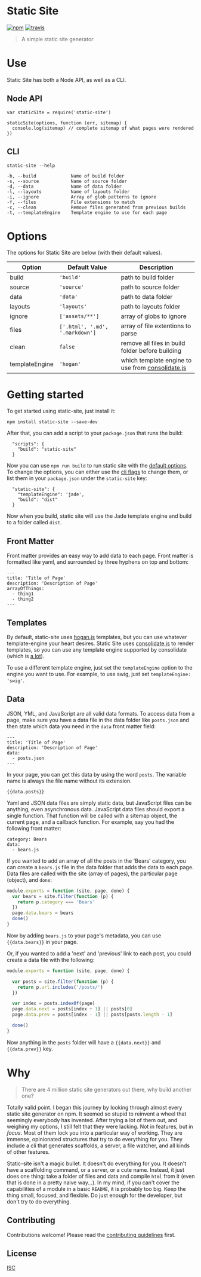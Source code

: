 # Static Site

[![npm][npm-image]][npm-url]
[![travis][travis-image]][travis-url]

[npm-image]: https://img.shields.io/npm/v/static-site.svg?style=flat-square
[npm-url]: https://www.npmjs.com/package/static-site
[travis-image]: https://img.shields.io/travis/paulcpederson/static-site.svg?style=flat-square
[travis-url]: https://travis-ci.org/paulcpederson/static-site

> A simple static site generator

# Use

Static Site has both a Node API, as well as a CLI.

## Node API

```
var staticSite = require('static-site')

staticSite(options, function (err, sitemap) {
  console.log(sitemap) // complete sitemap of what pages were rendered
})
```

## CLI

```
static-site --help

-b, --build             Name of build folder
-s, --source            Name of source folder
-d, --data              Name of data folder
-l, --layouts           Name of layouts folder
-i, --ignore            Array of glob patterns to ignore
-f, --files             File extensions to match
-c, --clean             Remove files generated from previous builds
-t, --templateEngine    Template engine to use for each page
```

# Options

The options for Static Site are below (with their default values).

| Option         | Default Value                   | Description |
| -------------- | ------------------------------- | ----------- |
| build          | `'build'`                       | path to build folder |
| source         | `'source'`                      | path to source folder |
| data           | `'data'`                        | path to data folder |
| layouts        | `'layouts'`                     | path to layouts folder |
| ignore         | `['assets/**']`                 | array of globs to ignore |
| files          | `['.html', '.md', '.markdown']` | array of file extentions to parse |
| clean          | `false`                         | remove all files in build folder before building |
| templateEngine | `'hogan'`                       | which template engine to use from [consolidate.js](https://github.com/tj/consolidate.js#supported-template-engines) |


# Getting started

To get started using static-site, just install it:

```
npm install static-site --save-dev
```

After that, you can add a script to your `package.json` that runs the build:


```
  "scripts": {
    "build": "static-site"
  }
```

Now you can use `npm run build` to run static site with the [default options](#options). To change the options, you can either use the [cli flags](#cli) to change them, or list them in your `package.json` under the `static-site` key:

```
  "static-site": {
    "templateEngine": 'jade',
    "build": "dist"
  }
```

Now when you build, static site will use the Jade template engine and build to a folder called `dist`.

## Front Matter

Front matter provides an easy way to add data to each page. Front matter is formatted like yaml, and surrounded by three hyphens on top and bottom:

```
---
title: 'Title of Page'
description: 'Description of Page'
arrayOfThings:
  - thing1
  - thing2
---
```

## Templates

By default, static-site uses [hogan.js](http://twitter.github.io/hogan.js/) templates, but you can use whatever template-engine your heart desires. Static Site uses [consolidate.js](https://github.com/tj/consolidate.js) to render templates, so you can use any template engine supported by consolidate (which is [a lot](https://github.com/tj/consolidate.js#supported-template-engines)).

To use a different template engine, just set the `templateEngine` option to the engine you want to use. For example, to use swig, just set `templateEngine: 'swig'`.

## Data

JSON, YML, and JavaScript are all valid data formats. To access data from a page, make sure you have a data file in the data folder like `posts.json` and then state which data you need in the `data` front matter field:

```
---
title: 'Title of Page'
description: 'Description of Page'
data:
  - posts.json
---
```

In your page, you can get this data by using the word `posts`. The variable name is always the file name without its extension.

```
{{data.posts}}
```

Yaml and JSON data files are simply static data, but JavaScript files can be anything, even asynchronous data. JavaScript data files should export a single function. That function will be called with a sitemap object, the current page, and a callback function. For example, say you had the following front matter:

```
category: Bears
data:
  - bears.js
```

If you wanted to add an array of all the posts in the 'Bears' category, you can create a `bears.js` file in the data folder that adds the data to each page. Data files are called with the site (array of pages), the particular page (object), and `done`:

```js
module.exports = function (site, page, done) {
  var bears = site.filter(function (p) {
    return p.category === 'Bears'
  })
  page.data.bears = bears
  done()
}
```

Now by adding `bears.js` to your page's metadata, you can use `{{data.bears}}` in your page.

Or, if you wanted to add a 'next' and 'previous' link to each post, you could create a data file with the following:

```js
module.exports = function (site, page, done) {

  var posts = site.filter(function (p) {
    return p.url.includes('/posts/')
  })

  var index = posts.indexOf(page)
  page.data.next = posts[index + 1] || posts[0]
  page.data.prev = posts[index - 1] || posts[posts.length - 1]

  done()
}
```

Now anything in the `posts` folder will have a `{{data.next}}` and `{{data.prev}}` key.

# Why

> There are 4 million static site generators out there, why build another one?

Totally valid point. I began this journey by looking through almost every static site generator on npm. It seemed so stupid to reinvent a wheel that seemingly everybody has invented. After trying a lot of them out, and weighing my options, I still felt that they were lacking. Not in features, but in *focus*. Most of them lock you into a particular way of working. They are immense, opinionated structures that try to do everything for you. They include a cli that generates scaffolds, a server, a file watcher, and all kinds of other features.

Static-site isn't a magic bullet. It doesn't do everything for you. It doesn't have a scaffolding command, or a server, or a cute name. Instead, it just does one thing: take a folder of files and data and compile `html` from it (even that is done in a pretty naive way...). In my mind, if you can't cover the capabilities of a module in a basic `README`, it is probably too big. Keep the thing small, focused, and flexible. Do just enough for the developer, but don't try to do everything.

## Contributing

Contributions welcome! Please read the [contributing guidelines](CONTRIBUTING.md) first.

## License

[ISC](LICENSE.md)
